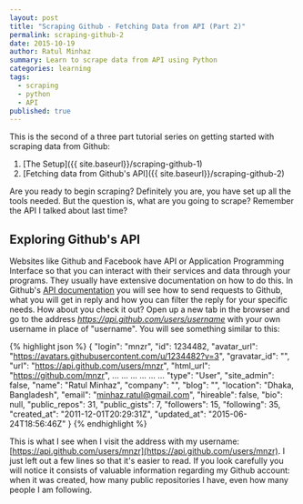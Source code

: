 ```yaml
---
layout: post
title: "Scraping Github - Fetching Data from API (Part 2)"
permalink: scraping-github-2
date: 2015-10-19
author: Ratul Minhaz
summary: Learn to scrape data from API using Python
categories: learning
tags:
  - scraping
  - python
  - API
published: true
---
```


This is the second of a three part tutorial series on getting started with scraping data from Github: 
1. [The Setup]({{ site.baseurl}}/scraping-github-1)
2. [Fetching data from Github's API]({{ site.baseurl}}/scraping-github-2)

Are you ready to begin scraping? Definitely you are, you have set up all the tools needed. But the question is, what are you going to scrape? Remember the API I talked about last time?

## Exploring Github's API
Websites like Github and Facebook have API or Application Programming Interface so that you can interact with their services and data through your programs. They usually have extensive documentation on how to do this. In Github's [API documentation](https://developer.github.com/) you will see how to send requests to Github, what you will get in reply and how you can filter the reply for your specific needs. How about you check it out? Open up a new tab in the browser and go to the address _https://api.github.com/users/username_ with your own username in place of "username". You will see something similar to this:

{% highlight json %}
{
  "login": "mnzr",
  "id": 1234482,
  "avatar_url": "https://avatars.githubusercontent.com/u/1234482?v=3",
  "gravatar_id": "",
  "url": "https://api.github.com/users/mnzr",
  "html_url": "https://github.com/mnzr",
  ... ... ...
  ... ... ...
  "type": "User",
  "site_admin": false,
  "name": "Ratul Minhaz",
  "company": "",
  "blog": "",
  "location": "Dhaka, Bangladesh",
  "email": "minhaz.ratul@gmail.com",
  "hireable": false,
  "bio": null,
  "public_repos": 31,
  "public_gists": 7,
  "followers": 15,
  "following": 35,
  "created_at": "2011-12-01T20:29:31Z",
  "updated_at": "2015-06-24T18:56:46Z"
}
{% endhighlight %}

This is what I see when I visit the address with my username: [https://api.github.com/users/mnzr](https://api.github.com/users/mnzr). I just left out a few lines so that it's easier to read. If you look carefully you will notice it consists of valuable information regarding my Github account: when it was created, how many public repositories I have, even how many people I am following.
